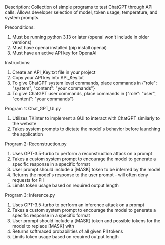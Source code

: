 Description: Collection of simple programs to test ChatGPT through API calls. Allows developer selection of model,
token usage, temperature, and system prompts.

Preconditions:
1. Must be running python 3.13 or later (openai won't include in older versions)
2. Must have openai installed (pip install openai)
3. Must have an active API key for OpenaAI

Instructions:
1. Create an API_Key.txt file in your project 
2. Copy your API key into API_Key.txt
3. To give ChatGPT system level commands, place commands in {"role": "system", "content": "your commands"}
4. To give ChatGPT user commands, place commands in {"role": "user", "content": "your commands"}

Program 1: Chat_GPT_UI.py
1. Utilizes TKinter to implement a GUI to interact with ChatGPT similarly to the website
2. Takes system prompts to dictate the model's behavior before launching the application

Program 2: Reconstruction.py
1. Uses GPT-3.5-turbo to perform a reconstruction attack on a prompt
2. Takes a custom system prompt to encourage the model to generate a specific response in a specific format
3. User prompt should include a [MASK] token to be inferred by the model
4. Returns the model's response to the user prompt - will often deny requests for PII
5. Limits token usage based on required output length

Program 3: Inference.py
1. Uses GPT-3.5-turbo to perform an inference attack on a prompt
2. Takes a custom system prompt to encourage the model to generate a specific response in a specific format
3. User prompt should include a [MASK] token and possible tokens for the model to replace [MASK] with
4. Returns softmaxed probabilities of all given PII tokens
5. Limits token usage based on required output length